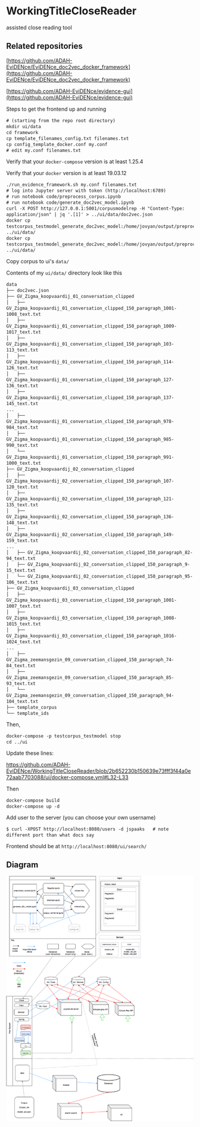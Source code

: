 # WorkingTitleCloseReader
assisted close reading tool  


## Related repositories

[https://github.com/ADAH-EviDENce/EviDENce_doc2vec_docker_framework](https://github.com/ADAH-EviDENce/EviDENce_doc2vec_docker_framework)

[https://github.com/ADAH-EviDENce/evidence-gui](https://github.com/ADAH-EviDENce/evidence-gui)



Steps to get the frontend up and running

```
# (starting from the repo root directory)
mkdir ui/data
cd framework
cp template_filenames_config.txt filenames.txt
cp config_template_docker.conf my.conf
# edit my.conf filenames.txt
```

Verify that your ``docker-compose`` version is at least 1.25.4

Verify that your ``docker`` version is at least 19.03.12

```
./run_evidence_framework.sh my.conf filenames.txt
# log into Jupyter server with token (http://localhost:6789)
# run notebook code/preprocess_corpus.ipynb
# run notebook code/generate_doc2vec_model.ipynb
curl -X POST http://127.0.0.1:5001/corpusmodelrep -H "Content-Type: application/json" | jq '.[1]' > ../ui/data/doc2vec.json
docker cp testcorpus_testmodel_generate_doc2vec_model:/home/jovyan/output/preprocessed_corpus/template_ids ../ui/data/
docker cp testcorpus_testmodel_generate_doc2vec_model:/home/jovyan/output/preprocessed_corpus/template_corpus ../ui/data/
```

Copy corpus to ui's ``data/``

Contents of my ``ui/data/`` directory look like this

```
data
├── doc2vec.json
├── GV_Zigma_koopvaardij_01_conversation_clipped
│   ├── GV_Zigma_koopvaardij_01_conversation_clipped_150_paragraph_1001-1008_text.txt
│   ├── GV_Zigma_koopvaardij_01_conversation_clipped_150_paragraph_1009-1017_text.txt
│   ├── GV_Zigma_koopvaardij_01_conversation_clipped_150_paragraph_103-113_text.txt
│   ├── GV_Zigma_koopvaardij_01_conversation_clipped_150_paragraph_114-126_text.txt
│   ├── GV_Zigma_koopvaardij_01_conversation_clipped_150_paragraph_127-136_text.txt
│   ├── GV_Zigma_koopvaardij_01_conversation_clipped_150_paragraph_137-145_text.txt
...
│   ├── GV_Zigma_koopvaardij_01_conversation_clipped_150_paragraph_978-984_text.txt
│   ├── GV_Zigma_koopvaardij_01_conversation_clipped_150_paragraph_985-990_text.txt
│   └── GV_Zigma_koopvaardij_01_conversation_clipped_150_paragraph_991-1000_text.txt
├── GV_Zigma_koopvaardij_02_conversation_clipped
│   ├── GV_Zigma_koopvaardij_02_conversation_clipped_150_paragraph_107-120_text.txt
│   ├── GV_Zigma_koopvaardij_02_conversation_clipped_150_paragraph_121-135_text.txt
│   ├── GV_Zigma_koopvaardij_02_conversation_clipped_150_paragraph_136-148_text.txt
│   ├── GV_Zigma_koopvaardij_02_conversation_clipped_150_paragraph_149-159_text.txt
...
│   ├── GV_Zigma_koopvaardij_02_conversation_clipped_150_paragraph_82-94_text.txt
│   ├── GV_Zigma_koopvaardij_02_conversation_clipped_150_paragraph_9-15_text.txt
│   └── GV_Zigma_koopvaardij_02_conversation_clipped_150_paragraph_95-106_text.txt
├── GV_Zigma_koopvaardij_03_conversation_clipped
│   ├── GV_Zigma_koopvaardij_03_conversation_clipped_150_paragraph_1001-1007_text.txt
│   ├── GV_Zigma_koopvaardij_03_conversation_clipped_150_paragraph_1008-1015_text.txt
│   ├── GV_Zigma_koopvaardij_03_conversation_clipped_150_paragraph_1016-1024_text.txt
...
│   ├── GV_Zigma_zeemansgezin_09_conversation_clipped_150_paragraph_74-84_text.txt
│   ├── GV_Zigma_zeemansgezin_09_conversation_clipped_150_paragraph_85-93_text.txt
│   └── GV_Zigma_zeemansgezin_09_conversation_clipped_150_paragraph_94-104_text.txt
├── template_corpus
└── template_ids
```

Then,

```
docker-compose -p testcorpus_testmodel stop
cd ../ui
```

Update these lines:

https://github.com/ADAH-EviDENce/WorkingTitleCloseReader/blob/2b652230b150639e73fff3f44a0e72aab7703088/ui/docker-compose.yml#L32-L33

Then
```shell
docker-compose build
docker-compose up -d
```

Add user to the server (you can choose your own username)
```
$ curl -XPOST http://localhost:8080/users -d jspaaks   # note different port than what docs say
```

Frontend should be at ``http://localhost:8080/ui/search/``

## Diagram

![EviDENce_framework_intial-2.png](EviDENce_framework_intial-2.png)

